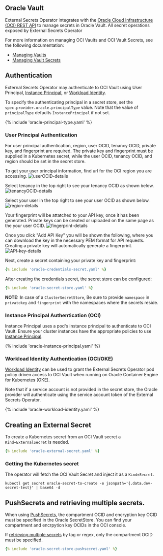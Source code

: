 ## Oracle Vault

External Secrets Operator integrates with the [Oracle Cloud Infrastructure (OCI) REST API](https://docs.oracle.com/en-us/iaas/api/) to manage secrets in Oracle Vault. All secret operations exposed by External Secrets Operator

For more information on managing OCI Vaults and OCI Vault Secrets, see the following documentation:
- [Managing Vaults](https://docs.oracle.com/en-us/iaas/Content/KeyManagement/Tasks/managingvaults.htm)
- [Managing Vault Secrets](https://docs.oracle.com/en-us/iaas/Content/KeyManagement/Tasks/managingsecrets.htm)

## Authentication

External Secrets Operator may authenticate to OCI Vault using User Principal, [Instance Principal](https://blogs.oracle.com/developers/post/accessing-the-oracle-cloud-infrastructure-api-using-instance-principals), or [Workload Identity](https://blogs.oracle.com/cloud-infrastructure/post/oke-workload-identity-greater-control-access).

To specify the authenticating principal in a secret store, set the `spec.provider.oracle.principalType` value. Note that the value of `principalType` defaults `InstancePrincipal` if not set.

{% include 'oracle-principal-type.yaml' %}

### User Principal Authentication

For user principal authentication, region, user OCID, tenancy OCID, private key, and fingerprint are required.
The private key and fingerprint must be supplied in a Kubernetes secret, while the user OCID, tenancy OCID, and region should be set in the secret store.

To get your user principal information, find url for the OCI region you are accessing.
![userOCID-details](../pictures/screenshot_region.png)

Select tenancy in the top right to see your tenancy OCID as shown below.
![tenancyOCID-details](../pictures/screenshot_tenancy_OCID.png)

Select your user in the top right to see your user OCID as shown below.
![region-details](../pictures/screenshot_user_OCID.png)

Your fingerprint will be attatched to your API key, once it has been generated. Private keys can be created or uploaded on the same page as the your user OCID.
![fingerprint-details](../pictures/screenshot_fingerprint.png)

Once you click "Add API Key" you will be shown the following, where you can download the key in the necessary PEM format for API requests. Creating a private key will automatically generate a fingerprint.
![API-key-details](../pictures/screenshot_API_key.png)

Next, create a secret containing your private key and fingerprint:

```yaml
{% include 'oracle-credentials-secret.yaml' %}
```

After creating the credentials secret, the secret store can be configured:

```yaml
{% include 'oracle-secret-store.yaml' %}
```

**NOTE:** In case of a `ClusterSecretStore`, Be sure to provide `namespace` in `privatekey` and `fingerprint` with the namespaces where the secrets reside.

### Instance Principal Authentication (OCI)

Instance Principal uses a pod's instance principal to authenticate to OCI Vault. Ensure your cluster instances have the appropriate policies to use [Instance Principal](https://blogs.oracle.com/developers/post/accessing-the-oracle-cloud-infrastructure-api-using-instance-principals).

{% include 'oracle-instance-principal.yaml' %}

### Workload Identity Authentication (OCI/OKE)

[Workload Identity](https://blogs.oracle.com/cloud-infrastructure/post/oke-workload-identity-greater-control-access) can be used to grant the External Secrets Operator pod policy driven access to OCI Vault when running on Oracle Container Engine for Kubernetes (OKE).

Note that if a service account is not provided in the secret store, the Oracle provider will authenticate using the service account token of the External Secrets Operator.

{% include 'oracle-workload-identity.yaml' %}

## Creating an External Secret

To create a Kubernetes secret from an OCI Vault secret a `Kind=ExternalSecret` is needed.

```yaml
{% include 'oracle-external-secret.yaml' %}
```

### Getting the Kubernetes secret
The operator will fetch the OCI Vault Secret and inject it as a `Kind=Secret`.
```
kubectl get secret oracle-secret-to-create -o jsonpath='{.data.dev-secret-test}' | base64 -d
```

## PushSecrets and retrieving multiple secrets.
When using [PushSecrets](https://external-secrets.io/latest/guides/pushsecrets/), the compartment OCID and encryption key OCID must be specified in the
Oracle SecretStore. You can find your compartment and encrpytion key OCIDs in the OCI console.

If [retrieving multiple secrets](https://external-secrets.io/latest/guides/getallsecrets/) by tag or regex, only the compartment OCID must be specified.

```yaml
{% include 'oracle-secret-store-pushsecret.yaml' %}
```

